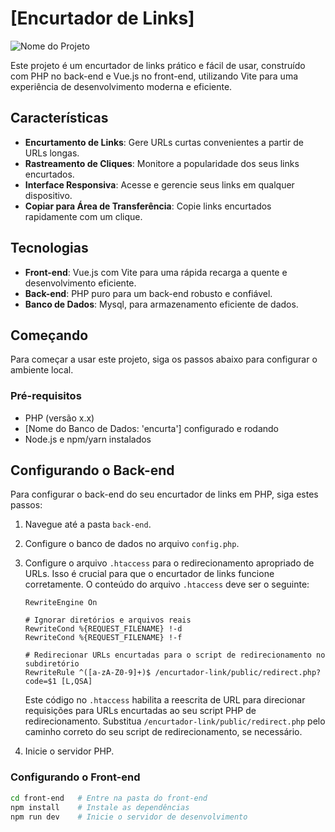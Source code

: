 # [Encurtador de Links]
![Nome do Projeto](https://i.imgur.com/saF000i.png)

Este projeto é um encurtador de links prático e fácil de usar, construído com PHP no back-end e Vue.js no front-end, utilizando Vite para uma experiência de desenvolvimento moderna e eficiente.

## Características

- **Encurtamento de Links**: Gere URLs curtas convenientes a partir de URLs longas.
- **Rastreamento de Cliques**: Monitore a popularidade dos seus links encurtados.
- **Interface Responsiva**: Acesse e gerencie seus links em qualquer dispositivo.
- **Copiar para Área de Transferência**: Copie links encurtados rapidamente com um clique.

## Tecnologias

- **Front-end**: Vue.js com Vite para uma rápida recarga a quente e desenvolvimento eficiente.
- **Back-end**: PHP puro para um back-end robusto e confiável.
- **Banco de Dados**: Mysql, para armazenamento eficiente de dados.

## Começando

Para começar a usar este projeto, siga os passos abaixo para configurar o ambiente local.

### Pré-requisitos

- PHP (versão x.x)
- [Nome do Banco de Dados: 'encurta'] configurado e rodando
- Node.js e npm/yarn instalados

## Configurando o Back-end

Para configurar o back-end do seu encurtador de links em PHP, siga estes passos:

1. Navegue até a pasta `back-end`.
2. Configure o banco de dados no arquivo `config.php`.
3. Configure o arquivo `.htaccess` para o redirecionamento apropriado de URLs. Isso é crucial para que o encurtador de links funcione corretamente. O conteúdo do arquivo `.htaccess` deve ser o seguinte:

    ```
    RewriteEngine On

    # Ignorar diretórios e arquivos reais
    RewriteCond %{REQUEST_FILENAME} !-d
    RewriteCond %{REQUEST_FILENAME} !-f

    # Redirecionar URLs encurtadas para o script de redirecionamento no subdiretório
    RewriteRule ^([a-zA-Z0-9]+)$ /encurtador-link/public/redirect.php?code=$1 [L,QSA]
    ```

    Este código no `.htaccess` habilita a reescrita de URL para direcionar requisições para URLs encurtadas ao seu script PHP de redirecionamento. Substitua `/encurtador-link/public/redirect.php` pelo caminho correto do seu script de redirecionamento, se necessário.

4. Inicie o servidor PHP.


### Configurando o Front-end

```bash
cd front-end   # Entre na pasta do front-end
npm install    # Instale as dependências
npm run dev    # Inicie o servidor de desenvolvimento
